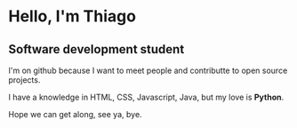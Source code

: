 <h1>Hello, I'm Thiago</h1>
<h2>Software development student</h2>
<p>I'm on github because I want to meet people and contributte to open source projects.</p>
<p>I have a knowledge in HTML, CSS, Javascript, Java, but my love is <strong>Python</strong>.</p>
<p>Hope we can get along, see ya, bye.</p>
